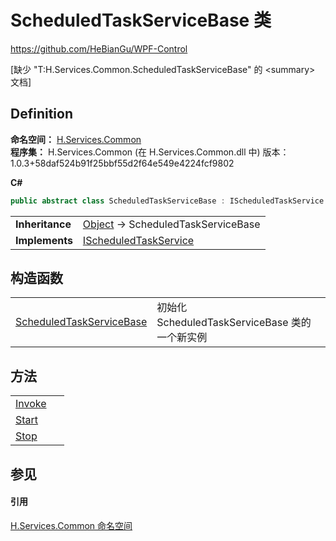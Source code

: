 # ScheduledTaskServiceBase 类
https://github.com/HeBianGu/WPF-Control

\[缺少 "T:H.Services.Common.ScheduledTaskServiceBase" 的 &lt;summary&gt; 文档\]



## Definition
**命名空间：** <a href="b9cdd84f-6623-a51a-f53b-465103ced202">H.Services.Common</a>  
**程序集：** H.Services.Common (在 H.Services.Common.dll 中) 版本：1.0.3+58daf524b91f25bbf55d2f64e549e4224fcf9802

**C#**
``` C#
public abstract class ScheduledTaskServiceBase : IScheduledTaskService
```

<table><tr><td><strong>Inheritance</strong></td><td><a href="https://learn.microsoft.com/dotnet/api/system.object" target="_blank" rel="noopener noreferrer">Object</a>  →  ScheduledTaskServiceBase</td></tr>
<tr><td><strong>Implements</strong></td><td><a href="57f102b3-e0cb-f37f-2ff9-eb47a732cbf0">IScheduledTaskService</a></td></tr>
</table>



## 构造函数
<table>
<tr>
<td><a href="433c1198-93d6-77bc-5c92-985c16d75450">ScheduledTaskServiceBase</a></td>
<td>初始化 ScheduledTaskServiceBase 类的一个新实例</td></tr>
</table>

## 方法
<table>
<tr>
<td><a href="f41fdc75-eb55-f23e-8cfe-6f11ae36b465">Invoke</a></td>
<td> </td></tr>
<tr>
<td><a href="575ed378-8eb9-1dc1-4a87-6db2bc650c36">Start</a></td>
<td> </td></tr>
<tr>
<td><a href="94c84c6a-04fe-9321-3453-d102176809be">Stop</a></td>
<td> </td></tr>
</table>

## 参见


#### 引用
<a href="b9cdd84f-6623-a51a-f53b-465103ced202">H.Services.Common 命名空间</a>  
